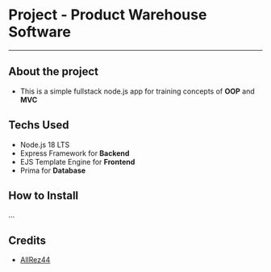 # Project - Product Warehouse Software
--- 
## About the project
- This is a simple fullstack node.js app for training concepts of **OOP** and **MVC**

## Techs Used
- Node.js 18 LTS
- Express Framework for **Backend**
- EJS Template Engine for **Frontend**
- Prima for **Database**

## How to Install
...

## Credits
- [AllRez44](https://github.com/allrez44)

